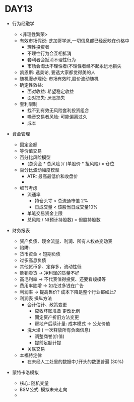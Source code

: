 # DAY13

* 行为经融学
  * <非理性繁荣>
  * 有效市场假说: 芝加哥学派,一切信息都已经反映在价格中
    * 理性投资者
    * 不理性行为会互相抵消
    * 套利者会抵消不理性行为
    * 市场会淘汰不理性者(不理性者经不起永远地损失
  * 凯恩斯: 选美论, 要选大家都觉得美的人
  * 随机漫步理论: 市场有效时,股价波动随机
  * 确定性效益:
    * 面对收益: 希望稳定收益
    * 面对损失: 厌恶损失
  * 套利限制
    * 找不到有效无风险套利投资组合
    * 噪音交易者风险: 可能偏离过久
    * 成本

* 資金管理
  * 固定金额
  * 等价值交易
  * 百分比风险模型
    * (总资金 * 总风险 )/ (单股价 * 担风险) = 仓位
  * 百分比波动幅度模型
    * ATR: 最高最低价和收盘价
    * 
  * 细节考虑
    * 流通率
      * 持仓头寸 < 总流通市值 2%
      * 日成交量 < 该股当日成交量10%
    * 单笔交易资金上限
    * 总风险 / N(预计持股数) = 但股持股数
* 财务报表
  * 资产负债、现金流量、利润、所有人权益变动表
  *  陷阱:
    * 货币资金 < 短期负债
    * 过多高息负债
    * 其他货币多、定存多，流动性低
    * 赊销卖货 -> 净利润的质量不好
    * 高毛利率 -> 不代表值得投资、还要看规模等
    * 费用率陡增 -> 如花过多钱在广告
    * 利润率 -> 提高售价? 成本下降是整个行业都如此?
  * 利润表 操纵方法
    * 会计估计、政策变更
      * 应收坏账准备 更改比例
      * 固定资产折旧方法变更
      * 房地产后续计量: 成本模式 -> 公允价值
    * 洗大澡 ( 一次释放所有负面信息)
      * 调整商誉(价值)
      * 提前足额计提
    * 关联交易
  * 本福特定律
    * 在未经人工处里的数据中,1开头的数更普遍 (30%)
* 蒙特卡洛模拟
  * 核心: 随机变量
  * BSM公式: 模拟未来走向
  * 